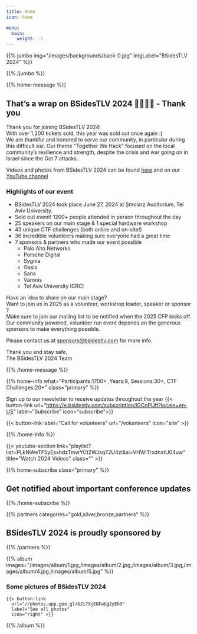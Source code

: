 ```yaml
---
title: Home
icon: home

menu:
  main:
    weight: -1
---
```


{{% jumbo img="/images/backgrounds/back-0.jpg" imgLabel="BSidesTLV 2024" %}}

{{% /jumbo %}}

{{% home-message %}}

## That’s a wrap on BSidesTLV 2024 💙🇮🇱💙 - Thank you

Thank you for joining BSidesTLV 2024!  
With over 1,200 tickets sold, this year was sold out once again :)  
We are thankful and honored to serve our community, in particular during this difficult ear. Our theme "Together We Hack" focused on the local community’s resilience and strength, despite the crisis and war going on in Israel since the Oct 7 attacks.

Videos and photos from BSidesTLV 2024 can be found [here](https://photos.google.com/share/AF1QipM8dR_oWZpvkic0C1tNkB4lMYOZXLXiA6MvHRods_dKkLVO_PF98yWmmOJbUZkDUA?key=dUpEVGxyU0RJOXJHSUJWcm9QXzE1am9KQnBVcUVR) and on our [YouTube channel](https://youtu.be/hrunCTSxgFU?si=wyvdo3EkCI0Ou3QX)

### Highlights of our event

* BSidesTLV 2024 took place June 27, 2024 at Smolarz Auditorium, Tel Aviv University.
* Sold out event! 1200+ people attended in person throughout the day
* 25 speakers on our main stage & 1 special hardware workshop
* 43 unique CTF challenges (both online and on-site!)
* 36 incredible volunteers making sure everyone had a great time
* 7 sponsors & partners who made our event possible
  * Palo Alto Networks
  * Porsche Digital
  * Sygnia
  * Oasis
  * Sans
  * Varonis
  * Tel Aviv University ICRC!

Have an idea to share on our main stage?  
Want to join us in 2025 as a volunteer, workshop leader, speaker or sponsor ?  
Make sure to join our mailing list to be notified when the 2025 CFP kicks off.  
Our community powered, volunteer run event depends on the generous sponsors to make everything possible.

Please contact us at <sponsors@bsidestlv.com> for more info.

Thank you and stay safe,  
The BSidesTLV 2024 Team

{{% /home-message %}}

{{% home-info what="Participants:1700+ ,Years:9, Sessions:30+, CTF Challenges:20+" class="primary" %}}

Sign up to our newsletter to receive updates throughout the year
{{< button-link url="<https://e.bsidestlv.com/subscription/lGCnPUft?locale=en-US>" label="Subscribe" icon="subscribe">}}

{{< button-link label="Call for volunteers" url="/volunteers" icon="site" >}}

{{% /home-info %}}

{{< youtube-section link="playlist?list=PLkNlAwTF5yEsxhdzTmwYCt2WJsq72U4zl&si=VHWITrxdnxtU04uw" title="Watch 2024 Videos" class="" >}}

{{% home-subscribe  class="primary" %}}

## Get notified about important conference updates

{{% /home-subscribe %}}

{{% partners categories="gold,silver,bronze,partners" %}}

## BSidesTLV 2024 is proudly sponsored by

{{% /partners %}}

{{% album images="/images/album/1.jpg,/images/album/2.jpg,/images/album/3.jpg,/images/album/4.jpg,/images/album/5.jpg" %}}

### Some pictures of **BSidesTLV 2024**

    {{< button-link
      url="//photos.app.goo.gl/GJi7XjENFwUg2yEh9"
      label="See all photos"
      icon="right" >}}

{{% /album  %}}
